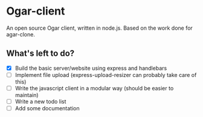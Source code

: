 # Ogar-client
An open source Ogar client, written in node.js. Based on the work done for agar-clone.

## What's left to do?
- [x] Build the basic server/website using express and handlebars
- [ ] Implement file upload (express-upload-resizer can probably take care of this)
- [ ] Write the javascript client in a modular way (should be easier to maintain)
- [ ] Write a new todo list
- [ ] Add some documentation